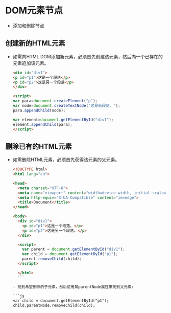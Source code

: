 # DOM元素节点

- 添加和删除节点

## 创建新的HTML元素

- 如需向HTML DOM添加新元素，必须首先创建该元素，然后向一个已存在的元素追加该元素。

  ```html
  <div id="div1">
  <p id="p1">这是一个段落</p>
  <p id="p2">这是另一个段落</p>
  </div>

  <script>
  var para=document.createElement("p");
  var node=document.createTextNode("这是新段落。");
  para.appendChild(node);

  var element=document.getElementById("div1");
  element.appendChild(para);
  </script>
  ```

## 删除已有的HTML元素

- 如需删除HTML元素，必须首先获得该元素的父元素。
  
    ```html
    <!DOCTYPE html>
    <html lang="en">

    <head>
      <meta charset="UTF-8">
      <meta name="viewport" content="width=device-width, initial-scale=1.0">
      <meta http-equiv="X-UA-Compatible" content="ie=edge">
      <title>Document</title>
    </head>

    <body>
      <div id="div1">
        <p id="p1">这是一个段落。</p>
        <p id="p2">这是另一个段落。</p>
      </div>

      <script>
        var parent = document.getElementById("div1");
        var child = document.getElementById("p1");
        parent.removeChild(child);
      </script>

      </html>
      ```

  - 找到希望删除的子元素，然后使用其parentNode属性来找到父元素:

    ```js
    var child = document.getElementById("p1");
    child.parentNode.removeChild(child);
    ```
